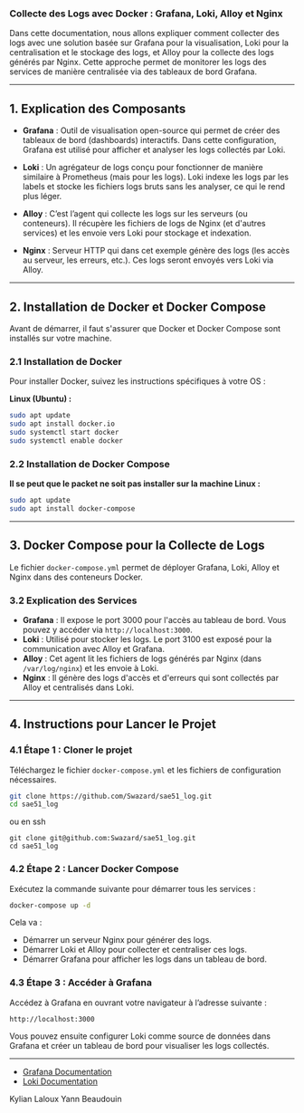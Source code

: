 ### Collecte des Logs avec Docker : Grafana, Loki, Alloy et Nginx

Dans cette documentation, nous allons expliquer comment collecter des logs avec une solution basée sur Grafana pour la visualisation, Loki pour la centralisation et le stockage des logs, et Alloy pour la collecte des logs générés par Nginx. Cette approche permet de monitorer les logs des services de manière centralisée via des tableaux de bord Grafana.

---

## **1. Explication des Composants**

- **Grafana** : Outil de visualisation open-source qui permet de créer des tableaux de bord (dashboards) interactifs. Dans cette configuration, Grafana est utilisé pour afficher et analyser les logs collectés par Loki.
  
- **Loki** : Un agrégateur de logs conçu pour fonctionner de manière similaire à Prometheus (mais pour les logs). Loki indexe les logs par les labels et stocke les fichiers logs bruts sans les analyser, ce qui le rend plus léger.

- **Alloy** : C’est l’agent qui collecte les logs sur les serveurs (ou conteneurs). Il récupère les fichiers de logs de Nginx (et d'autres services) et les envoie vers Loki pour stockage et indexation.

- **Nginx** : Serveur HTTP qui dans cet exemple génère des logs (les accès au serveur, les erreurs, etc.). Ces logs seront envoyés vers Loki via Alloy.

---

## **2. Installation de Docker et Docker Compose**

Avant de démarrer, il faut s'assurer que Docker et Docker Compose sont installés sur votre machine.

### **2.1 Installation de Docker**
Pour installer Docker, suivez les instructions spécifiques à votre OS :

**Linux (Ubuntu) :**
```bash
sudo apt update
sudo apt install docker.io
sudo systemctl start docker
sudo systemctl enable docker
```


### **2.2 Installation de Docker Compose**
**Il se peut que le packet ne soit pas installer sur la machine Linux :**
```bash
sudo apt update
sudo apt install docker-compose
```

---

## **3. Docker Compose pour la Collecte de Logs**

Le fichier `docker-compose.yml` permet de déployer Grafana, Loki, Alloy et Nginx dans des conteneurs Docker.


### **3.2 Explication des Services**

- **Grafana** : Il expose le port 3000 pour l'accès au tableau de bord. Vous pouvez y accéder via `http://localhost:3000`.
- **Loki** : Utilisé pour stocker les logs. Le port 3100 est exposé pour la communication avec Alloy et Grafana.
- **Alloy** : Cet agent lit les fichiers de logs générés par Nginx (dans `/var/log/nginx`) et les envoie à Loki.
- **Nginx** : Il génère des logs d'accès et d'erreurs qui sont collectés par Alloy et centralisés dans Loki.

---

## **4. Instructions pour Lancer le Projet**

### **4.1 Étape 1 : Cloner le projet**
Téléchargez le fichier `docker-compose.yml` et les fichiers de configuration nécessaires.

```bash
git clone https://github.com/Swazard/sae51_log.git
cd sae51_log
```
ou en ssh
```
git clone git@github.com:Swazard/sae51_log.git
cd sae51_log
```
### **4.2 Étape 2 : Lancer Docker Compose**
Exécutez la commande suivante pour démarrer tous les services :

```bash
docker-compose up -d
```

Cela va :
- Démarrer un serveur Nginx pour générer des logs.
- Démarrer Loki et Alloy pour collecter et centraliser ces logs.
- Démarrer Grafana pour afficher les logs dans un tableau de bord.

### **4.3 Étape 3 : Accéder à Grafana**
Accédez à Grafana en ouvrant votre navigateur à l’adresse suivante :

```
http://localhost:3000
```

Vous pouvez ensuite configurer Loki comme source de données dans Grafana et créer un tableau de bord pour visualiser les logs collectés.

---

- [Grafana Documentation](https://grafana.com/docs/)
- [Loki Documentation](https://grafana.com/docs/loki/latest/)


Kylian Laloux
Yann Beaudouin